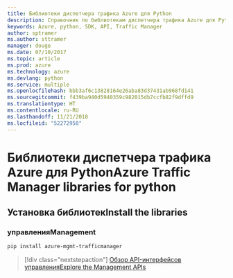 ```yaml
---
title: Библиотеки диспетчера трафика Azure для Python
description: Справочник по библиотекам диспетчера трафика Azure для Python
keywords: Azure, python, SDK, API, Traffic Manager
author: sptramer
ms.author: sttramer
manager: douge
ms.date: 07/10/2017
ms.topic: article
ms.prod: azure
ms.technology: azure
ms.devlang: python
ms.service: multiple
ms.openlocfilehash: bbb3af6c13828164e26aba83d37431ab968fd141
ms.sourcegitcommit: f439ba940d5940359c982015db7ccfb82f9dffd9
ms.translationtype: HT
ms.contentlocale: ru-RU
ms.lasthandoff: 11/21/2018
ms.locfileid: "52272950"
---
```

# <a name="azure-traffic-manager-libraries-for-python"></a><span data-ttu-id="493d3-104">Библиотеки диспетчера трафика Azure для Python</span><span class="sxs-lookup"><span data-stu-id="493d3-104">Azure Traffic Manager libraries for python</span></span>

## <a name="install-the-libraries"></a><span data-ttu-id="493d3-105">Установка библиотек</span><span class="sxs-lookup"><span data-stu-id="493d3-105">Install the libraries</span></span>


### <a name="management"></a><span data-ttu-id="493d3-106">управления</span><span class="sxs-lookup"><span data-stu-id="493d3-106">Management</span></span>

```bash
pip install azure-mgmt-trafficmanager
```
> [!div class="nextstepaction"]
> [<span data-ttu-id="493d3-107">Обзор API-интерфейсов управления</span><span class="sxs-lookup"><span data-stu-id="493d3-107">Explore the Management APIs</span></span>](/python/api/overview/azure/trafficmanager/management)